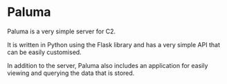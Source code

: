 # Paluma
Paluma is a very simple server for C2.

It is written in Python using the Flask library and has a very simple API that can be easily customised.

In addition to the server, Paluma also includes an application for easily viewing and querying the data that is stored.
